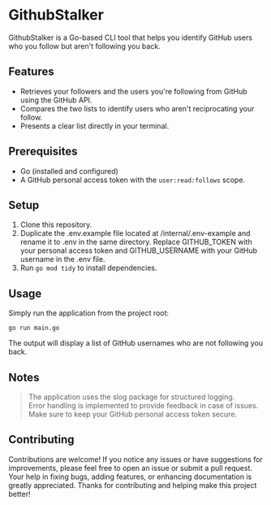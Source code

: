 # GithubStalker

GithubStalker is a Go-based CLI tool that helps you identify GitHub users who you follow but aren't following you back.

## Features

* Retrieves your followers and the users you're following from GitHub using the GitHub API.
* Compares the two lists to identify users who aren't reciprocating your follow.
* Presents a clear list directly in your terminal.

## Prerequisites

* Go (installed and configured)
* A GitHub personal access token with the `user:read:follows` scope.

## Setup

1. Clone this repository.
2. Duplicate the .env.example file located at /internal/.env-example and rename it to .env in the same directory. Replace GITHUB_TOKEN with your personal access token and GITHUB_USERNAME with your GitHub username in the .env file. 
3. Run `go mod tidy` to install dependencies.

## Usage

Simply run the application from the project root:

```
go run main.go
```
The output will display a list of GitHub usernames who are not following you back.

## Notes
>The application uses the slog package for structured logging. </br> Error handling is implemented to provide feedback in case of issues. </br> Make sure to keep your GitHub personal access token secure.

## Contributing

Contributions are welcome! If you notice any issues or have suggestions for improvements, please feel free to open an issue or submit a pull request. Your help in fixing bugs, adding features, or enhancing documentation is greatly appreciated. Thanks for contributing and helping make this project better!
